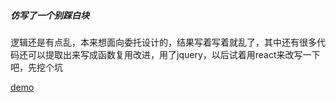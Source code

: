 ##### 仿写了一个别踩白块
逻辑还是有点乱，本来想面向委托设计的，结果写着写着就乱了，其中还有很多代码还可以提取出来写成函数复用改进，用了jquery，以后试着用react来改写一下吧，先挖个坑

[demo](https://github.com/viviier/lesson/blob/master/blackwhitesquare/app.html)
